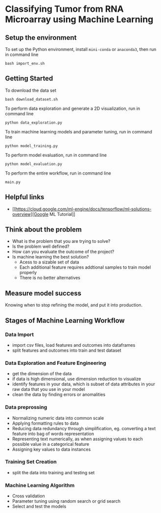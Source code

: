# Classifying Tumor from RNA Microarray using Machine Learning
## Setup the environment
To set up the Python environment, install `mini-conda`  or `anaconda3`, then run in command line
```
bash import_env.sh
```

## Getting Started 
To download the data set
```
bash download_dataset.sh
```
To perform data exploration and generate a 2D visualization, run in command line
```
python data_exploration.py
```
To train machine learning models and parameter tuning, run in command line
```
python model_training.py
``` 
To perform model evaluation, run in command line
```
python model_evaluation.py
``` 

To perform the entire workflow, run in command line
```
main.py
``` 

## Helpful links 
- [[https://cloud.google.com/ml-engine/docs/tensorflow/ml-solutions-overview][Google ML Tutorial]]
## Think about the problem 
- What is the problem that you are trying to solve?
- Is the problem well defined?
- How can you evaluate the outcome of the project? 
- Is machine learning the best solution? 
  - Acess to a sizable set of data
  - Each additional feature requires addtional samples to train model properly  
  - There is no better alternatives

## Measure model success
Knowing when to stop refining the model, and put it into production. 


## Stages of Machine Learning Workflow
### Data Import 
- import csv files, load features and outcomes into dataframes 
- split features and outcomes into train and test dataset
  
### Data Exploration and Feature Engineering
- get the dimension of the data
- if data is high dimensional, use dimension reduction to visualize
- identify features in your data, which is subset of data attributes in your raw data that you use in your model
- clean the data by finding errors or anomalities 

### Data preprossing
- Normalizing numeric data into common scale
- Applying formatting rules to data
- Reducing data redundancy through simplification, eg. converting a text feature into bag of words representation
- Representing text numerically, as when assigning values to each possible value in a categorical feature
- Assigning key values to data instances

### Training Set Creation
- split the data into training and testing set  

### Machine Learning Algorithm
- Cross validation
- Parameter tuning using random search or grid search
- Select and test the models 

